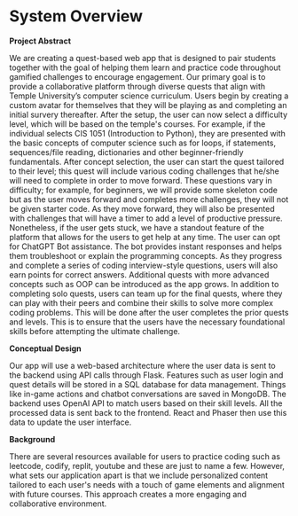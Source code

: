 

# System Overview

**Project Abstract**

We are creating a quest-based web app that is designed to pair students together with the goal of helping them learn and practice code throughout gamified challenges to encourage engagement. Our primary goal is to provide a collaborative platform through diverse quests that align with Temple University’s computer science curriculum. 
Users begin by creating a custom avatar for themselves that they will be playing as and completing an initial survery thereafter. After the setup, the user can now select a difficulty level, which will be based on the temple's courses. For example, if the individual selects CIS 1051 (Introduction to Python), they are presented with the basic concepts of computer science such as for loops, if statements, sequences/file reading, dictionaries and other beginner-friendly fundamentals. 
After concept selection, the user can start the quest tailored to their level; this quest will include various coding challenges that he/she will need to complete in order to move forward. These questions vary in difficulty; for example, for beginners, we will provide some skeleton code but as the user moves forward and completes more challenges, they will not be given starter code.  As they move forward, they will also be presented with challenges that will have a timer to add a level of productive pressure. Nonetheless, if the user gets stuck, we have a standout feature of the platform that allows for the users to get help at any time. The user can opt for ChatGPT Bot assistance. The bot provides instant responses and helps them troubleshoot or explain the programming concepts. As they progress and complete a series of coding interview-style questions, users will also earn points for correct answers. Additional quests with more advanced concepts such as OOP can be introduced as the app grows. 
In addition to completing solo quests, users can team up for the final quests, where they can play with their peers and combine their skills to solve more complex coding problems. This will be done after the user completes the prior quests and levels. This is to ensure that the users have the necessary foundational skills before attempting the ultimate challenge. 

**Conceptual Design**

Our app will use a web-based architecture where the user data is sent to the backend using API calls through Flask. Features such as user login and quest details will be stored in a SQL database for data management. Things like in-game actions and chatbot conversations are saved in MongoDB. The backend uses OpenAI API to match users based on their skill levels. All the processed data is sent back to the frontend. React and Phaser then use this data to update the user interface. 

**Background**

There are several resources available for users to practice coding such as leetcode, codify, replit, youtube and these are just to name a few. However, what sets our application apart is that we include personalized content tailored to each user's needs with a touch of game elements and alignment with future courses. This approach creates a more engaging and collaborative environment. 

